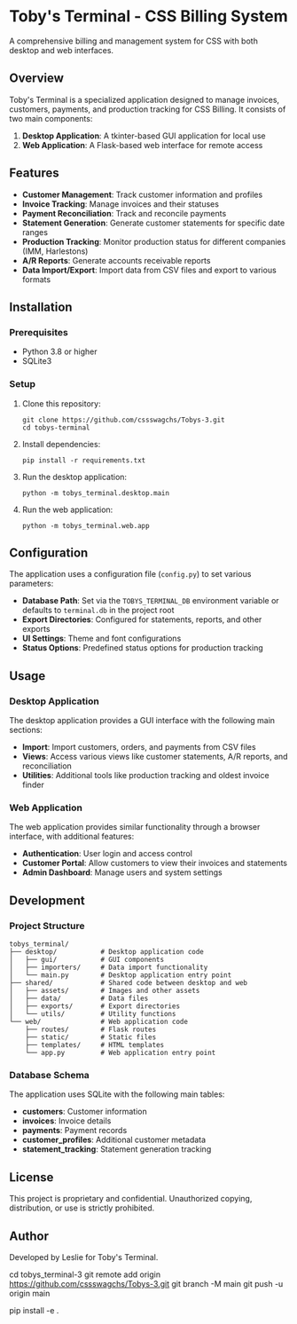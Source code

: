 # Toby's Terminal - CSS Billing System

A comprehensive billing and management system for CSS with both desktop and web interfaces.

## Overview

Toby's Terminal is a specialized application designed to manage invoices, customers, payments, and production tracking for CSS Billing. It consists of two main components:

1. **Desktop Application**: A tkinter-based GUI application for local use
2. **Web Application**: A Flask-based web interface for remote access

## Features

- **Customer Management**: Track customer information and profiles
- **Invoice Tracking**: Manage invoices and their statuses
- **Payment Reconciliation**: Track and reconcile payments
- **Statement Generation**: Generate customer statements for specific date ranges
- **Production Tracking**: Monitor production status for different companies (IMM, Harlestons)
- **A/R Reports**: Generate accounts receivable reports
- **Data Import/Export**: Import data from CSV files and export to various formats

## Installation

### Prerequisites

- Python 3.8 or higher
- SQLite3

### Setup

1. Clone this repository:
   ```
   git clone https://github.com/cssswagchs/Tobys-3.git
   cd tobys-terminal
   ```

2. Install dependencies:
   ```
   pip install -r requirements.txt
   ```

3. Run the desktop application:
   ```
   python -m tobys_terminal.desktop.main
   ```

4. Run the web application:
   ```
   python -m tobys_terminal.web.app
   ```

## Configuration

The application uses a configuration file (`config.py`) to set various parameters:

- **Database Path**: Set via the `TOBYS_TERMINAL_DB` environment variable or defaults to `terminal.db` in the project root
- **Export Directories**: Configured for statements, reports, and other exports
- **UI Settings**: Theme and font configurations
- **Status Options**: Predefined status options for production tracking

## Usage

### Desktop Application

The desktop application provides a GUI interface with the following main sections:

- **Import**: Import customers, orders, and payments from CSV files
- **Views**: Access various views like customer statements, A/R reports, and reconciliation
- **Utilities**: Additional tools like production tracking and oldest invoice finder

### Web Application

The web application provides similar functionality through a browser interface, with additional features:

- **Authentication**: User login and access control
- **Customer Portal**: Allow customers to view their invoices and statements
- **Admin Dashboard**: Manage users and system settings

## Development

### Project Structure

```
tobys_terminal/
├── desktop/           # Desktop application code
│   ├── gui/           # GUI components
│   ├── importers/     # Data import functionality
│   └── main.py        # Desktop application entry point
├── shared/            # Shared code between desktop and web
│   ├── assets/        # Images and other assets
│   ├── data/          # Data files
│   ├── exports/       # Export directories
│   └── utils/         # Utility functions
└── web/               # Web application code
    ├── routes/        # Flask routes
    ├── static/        # Static files
    ├── templates/     # HTML templates
    └── app.py         # Web application entry point
```

### Database Schema

The application uses SQLite with the following main tables:

- **customers**: Customer information
- **invoices**: Invoice details
- **payments**: Payment records
- **customer_profiles**: Additional customer metadata
- **statement_tracking**: Statement generation tracking

## License

This project is proprietary and confidential. Unauthorized copying, distribution, or use is strictly prohibited.

## Author

Developed by Leslie for Toby's Terminal.


cd tobys_terminal-3
git remote add origin https://github.com/cssswagchs/Tobys-3.git
git branch -M main
git push -u origin main

pip install -e .